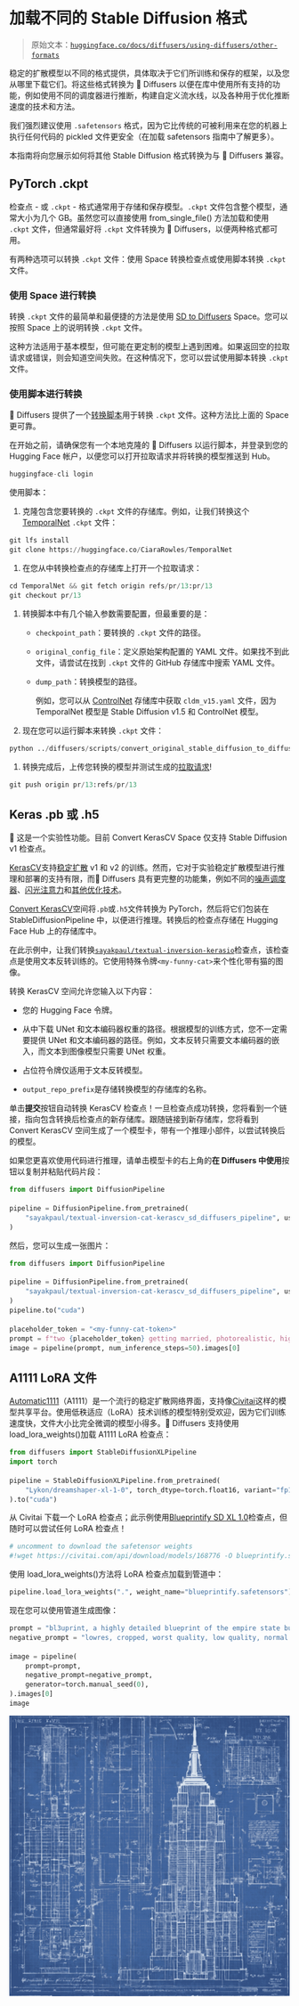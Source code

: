 # 加载不同的 Stable Diffusion 格式

> 原始文本：[`huggingface.co/docs/diffusers/using-diffusers/other-formats`](https://huggingface.co/docs/diffusers/using-diffusers/other-formats)

稳定的扩散模型以不同的格式提供，具体取决于它们所训练和保存的框架，以及您从哪里下载它们。将这些格式转换为 🤗 Diffusers 以便在库中使用所有支持的功能，例如使用不同的调度器进行推断，构建自定义流水线，以及各种用于优化推断速度的技术和方法。

我们强烈建议使用 `.safetensors` 格式，因为它比传统的可被利用来在您的机器上执行任何代码的 pickled 文件更安全（在加载 safetensors 指南中了解更多）。

本指南将向您展示如何将其他 Stable Diffusion 格式转换为与 🤗 Diffusers 兼容。

## PyTorch .ckpt

检查点 - 或 `.ckpt` - 格式通常用于存储和保存模型。`.ckpt` 文件包含整个模型，通常大小为几个 GB。虽然您可以直接使用 from_single_file() 方法加载和使用 `.ckpt` 文件，但通常最好将 `.ckpt` 文件转换为 🤗 Diffusers，以便两种格式都可用。

有两种选项可以转换 `.ckpt` 文件：使用 Space 转换检查点或使用脚本转换 `.ckpt` 文件。

### 使用 Space 进行转换

转换 `.ckpt` 文件的最简单和最便捷的方法是使用 [SD to Diffusers](https://huggingface.co/spaces/diffusers/sd-to-diffusers) Space。您可以按照 Space 上的说明转换 `.ckpt` 文件。

这种方法适用于基本模型，但可能在更定制的模型上遇到困难。如果返回空的拉取请求或错误，则会知道空间失败。在这种情况下，您可以尝试使用脚本转换 `.ckpt` 文件。

### 使用脚本进行转换

🤗 Diffusers 提供了一个[转换脚本](https://github.com/huggingface/diffusers/blob/main/scripts/convert_original_stable_diffusion_to_diffusers.py)用于转换 `.ckpt` 文件。这种方法比上面的 Space 更可靠。

在开始之前，请确保您有一个本地克隆的 🤗 Diffusers 以运行脚本，并登录到您的 Hugging Face 帐户，以便您可以打开拉取请求并将转换的模型推送到 Hub。

```py
huggingface-cli login
```

使用脚本：

1.  克隆包含您要转换的 `.ckpt` 文件的存储库。例如，让我们转换这个 [TemporalNet](https://huggingface.co/CiaraRowles/TemporalNet) `.ckpt` 文件：

```py
git lfs install
git clone https://huggingface.co/CiaraRowles/TemporalNet
```

1.  在您从中转换检查点的存储库上打开一个拉取请求：

```py
cd TemporalNet && git fetch origin refs/pr/13:pr/13
git checkout pr/13
```

1.  转换脚本中有几个输入参数需要配置，但最重要的是：

    +   `checkpoint_path`：要转换的 `.ckpt` 文件的路径。

    +   `original_config_file`：定义原始架构配置的 YAML 文件。如果找不到此文件，请尝试在找到 `.ckpt` 文件的 GitHub 存储库中搜索 YAML 文件。

    +   `dump_path`：转换模型的路径。

        例如，您可以从 [ControlNet](https://github.com/lllyasviel/ControlNet/tree/main/models) 存储库中获取 `cldm_v15.yaml` 文件，因为 TemporalNet 模型是 Stable Diffusion v1.5 和 ControlNet 模型。

1.  现在您可以运行脚本来转换 `.ckpt` 文件：

```py
python ../diffusers/scripts/convert_original_stable_diffusion_to_diffusers.py --checkpoint_path temporalnetv3.ckpt --original_config_file cldm_v15.yaml --dump_path ./ --controlnet
```

1.  转换完成后，上传您转换的模型并测试生成的[拉取请求](https://huggingface.co/CiaraRowles/TemporalNet/discussions/13)!

```py
git push origin pr/13:refs/pr/13
```

## Keras .pb 或 .h5

🧪 这是一个实验性功能。目前 Convert KerasCV Space 仅支持 Stable Diffusion v1 检查点。

[KerasCV](https://keras.io/keras_cv/)支持[稳定扩散](https://github.com/keras-team/keras-cv/blob/master/keras_cv/models/stable_diffusion) v1 和 v2 的训练。然而，它对于实验稳定扩散模型进行推理和部署的支持有限，而🤗 Diffusers 具有更完整的功能集，例如不同的[噪声调度器](https://huggingface.co/docs/diffusers/using-diffusers/schedulers)、[闪光注意力](https://huggingface.co/docs/diffusers/optimization/xformers)和[其他优化技术](https://huggingface.co/docs/diffusers/optimization/fp16)。

[Convert KerasCV](https://huggingface.co/spaces/sayakpaul/convert-kerascv-sd-diffusers)空间将`.pb`或`.h5`文件转换为 PyTorch，然后将它们包装在 StableDiffusionPipeline 中，以便进行推理。转换后的检查点存储在 Hugging Face Hub 上的存储库中。

在此示例中，让我们转换[`sayakpaul/textual-inversion-kerasio`](https://huggingface.co/sayakpaul/textual-inversion-kerasio/tree/main)检查点，该检查点是使用文本反转训练的。它使用特殊令牌`<my-funny-cat>`来个性化带有猫的图像。

转换 KerasCV 空间允许您输入以下内容：

+   您的 Hugging Face 令牌。

+   从中下载 UNet 和文本编码器权重的路径。根据模型的训练方式，您不一定需要提供 UNet 和文本编码器的路径。例如，文本反转只需要文本编码器的嵌入，而文本到图像模型只需要 UNet 权重。

+   占位符令牌仅适用于文本反转模型。

+   `output_repo_prefix`是存储转换模型的存储库的名称。

单击**提交**按钮自动转换 KerasCV 检查点！一旦检查点成功转换，您将看到一个链接，指向包含转换后检查点的新存储库。跟随链接到新存储库，您将看到 Convert KerasCV 空间生成了一个模型卡，带有一个推理小部件，以尝试转换后的模型。

如果您更喜欢使用代码进行推理，请单击模型卡的右上角的**在 Diffusers 中使用**按钮以复制并粘贴代码片段：

```py
from diffusers import DiffusionPipeline

pipeline = DiffusionPipeline.from_pretrained(
    "sayakpaul/textual-inversion-cat-kerascv_sd_diffusers_pipeline", use_safetensors=True
)
```

然后，您可以生成一张图片：

```py
from diffusers import DiffusionPipeline

pipeline = DiffusionPipeline.from_pretrained(
    "sayakpaul/textual-inversion-cat-kerascv_sd_diffusers_pipeline", use_safetensors=True
)
pipeline.to("cuda")

placeholder_token = "<my-funny-cat-token>"
prompt = f"two {placeholder_token} getting married, photorealistic, high quality"
image = pipeline(prompt, num_inference_steps=50).images[0]
```

## A1111 LoRA 文件

[Automatic1111](https://github.com/AUTOMATIC1111/stable-diffusion-webui)（A1111）是一个流行的稳定扩散网络界面，支持像[Civitai](https://civitai.com/)这样的模型共享平台。使用低秩适应（LoRA）技术训练的模型特别受欢迎，因为它们训练速度快，文件大小比完全微调的模型小得多。🤗 Diffusers 支持使用 load_lora_weights()加载 A1111 LoRA 检查点：

```py
from diffusers import StableDiffusionXLPipeline
import torch

pipeline = StableDiffusionXLPipeline.from_pretrained(
    "Lykon/dreamshaper-xl-1-0", torch_dtype=torch.float16, variant="fp16"
).to("cuda")
```

从 Civitai 下载一个 LoRA 检查点；此示例使用[Blueprintify SD XL 1.0](https://civitai.com/models/150986/blueprintify-sd-xl-10)检查点，但随时可以尝试任何 LoRA 检查点！

```py
# uncomment to download the safetensor weights
#!wget https://civitai.com/api/download/models/168776 -O blueprintify.safetensors
```

使用 load_lora_weights()方法将 LoRA 检查点加载到管道中：

```py
pipeline.load_lora_weights(".", weight_name="blueprintify.safetensors")
```

现在您可以使用管道生成图像：

```py
prompt = "bl3uprint, a highly detailed blueprint of the empire state building, explaining how to build all parts, many txt, blueprint grid backdrop"
negative_prompt = "lowres, cropped, worst quality, low quality, normal quality, artifacts, signature, watermark, username, blurry, more than one bridge, bad architecture"

image = pipeline(
    prompt=prompt,
    negative_prompt=negative_prompt,
    generator=torch.manual_seed(0),
).images[0]
image
```

![](img/cee84d318d0e1d6c11ae7b5a6f49a8ca.png)

